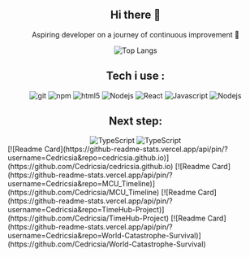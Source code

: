 <div align="center">
  <h2>Hi there 👋</h2>
  <p>Aspiring developer on a journey of continuous improvement 💪</p>

  ![Top Langs](https://github-readme-stats-git-masterrstaa-rickstaa.vercel.app/api/top-langs/?username=Cedricsia&theme=dracula)
 <h2>Tech i use : </h2>
  <img alt="git" src="https://img.shields.io/badge/-Git-F05032?style=flat-square&logo=git&logoColor=white" />
  <img alt="npm" src="https://img.shields.io/badge/-NPM-CB3837?style=flat-square&logo=npm&logoColor=white" />
  <img alt="html5" src="https://img.shields.io/badge/-HTML5-E34F26?style=flat-square&logo=html5&logoColor=white" />
  <img alt="Nodejs" src="https://img.shields.io/badge/-Nodejs-43853d?style=flat-square&logo=Node.js&logoColor=white" />
  <img alt="React" src="https://img.shields.io/badge/-React-61DAFB?style=flat-square&logo=React&logoColor=white" />
  <img alt="Javascript" src="https://img.shields.io/badge/-JavaScript-F7DF1E?style=flat-square&logo=JavaScript&logoColor=white" />
  <img alt="Nodejs" src="https://img.shields.io/badge/-Nodejs-43853d?style=flat-square&logo=Node.js&logoColor=white" />
 <h2>Next step: </h2>
 <img alt="TypeScript" src="https://img.shields.io/badge/-TypeScript-007ACC?style=flat-square&logo=typescript&logoColor=white" />
 <img alt="TypeScript" src="https://img.shields.io/badge/-Next.js-000000?style=flat-square&logo=Next.js&logoColor=white" />

</div>
[![Readme Card](https://github-readme-stats.vercel.app/api/pin/?username=Cedricsia&repo=cedricsia.github.io)](https://github.com/Cedricsia/cedricsia.github.io)
[![Readme Card](https://github-readme-stats.vercel.app/api/pin/?username=Cedricsia&repo=MCU_Timeline)](https://github.com/Cedricsia/MCU_Timeline)
[![Readme Card](https://github-readme-stats.vercel.app/api/pin/?username=Cedricsia&repo=TimeHub-Project)](https://github.com/Cedricsia/TimeHub-Project)
[![Readme Card](https://github-readme-stats.vercel.app/api/pin/?username=Cedricsia&repo=World-Catastrophe-Survival)](https://github.com/Cedricsia/World-Catastrophe-Survival)

